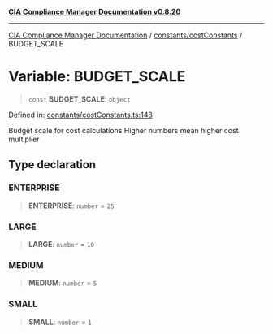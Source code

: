[**CIA Compliance Manager Documentation v0.8.20**](../../../README.md)

***

[CIA Compliance Manager Documentation](../../../modules.md) / [constants/costConstants](../README.md) / BUDGET\_SCALE

# Variable: BUDGET\_SCALE

> `const` **BUDGET\_SCALE**: `object`

Defined in: [constants/costConstants.ts:148](https://github.com/Hack23/cia-compliance-manager/blob/9180e2700dca841f6711d7243c036db4de73db57/src/constants/costConstants.ts#L148)

Budget scale for cost calculations
Higher numbers mean higher cost multiplier

## Type declaration

### ENTERPRISE

> **ENTERPRISE**: `number` = `25`

### LARGE

> **LARGE**: `number` = `10`

### MEDIUM

> **MEDIUM**: `number` = `5`

### SMALL

> **SMALL**: `number` = `1`
